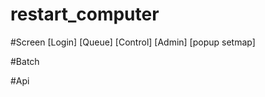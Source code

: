 # restart_computer

#Screen 
  [Login]
  [Queue]
  [Control]
  [Admin]
  [popup setmap]
  
#Batch

#Api
